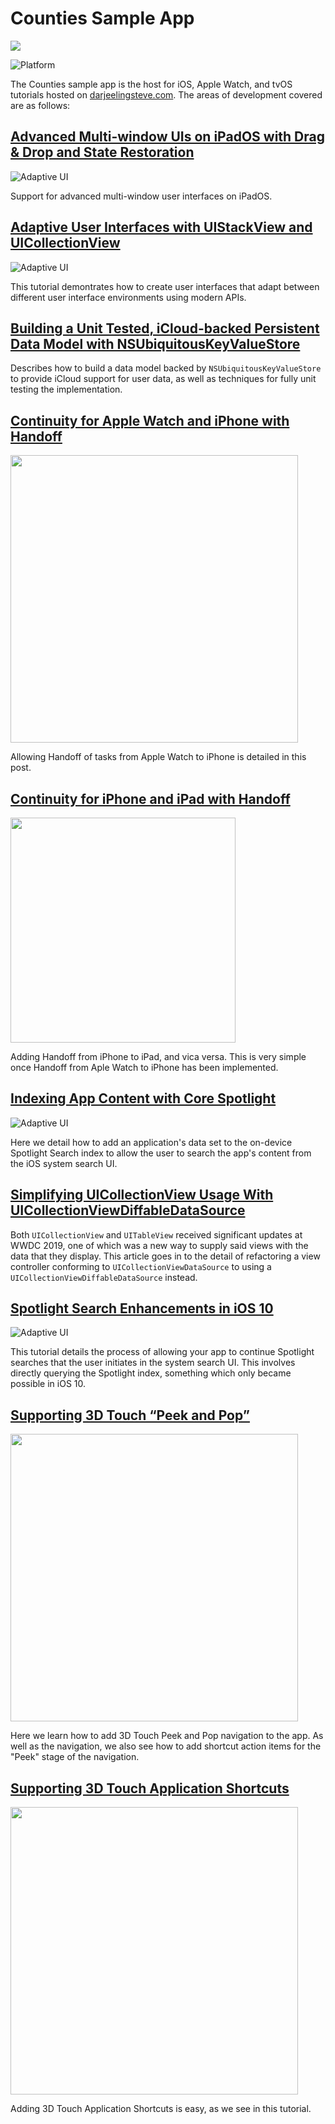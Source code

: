 # Counties Sample App

<img src="readme_images/devices.png" max-width="515" max-height="500" />

![Platform](https://img.shields.io/badge/platforms-iOS%2013.0%20%7C%20tvOS%2013.0%20%7C%20watchOS%206.0-F28D00.svg)

The Counties sample app is the host for iOS, Apple Watch, and tvOS tutorials hosted on [darjeelingsteve.com](https://darjeelingsteve.com). The areas of development covered are as follows:

## [Advanced Multi-window UIs on iPadOS with Drag & Drop and State Restoration](https://darjeelingsteve.com/articles/Advanced-Multi-window-UIs-on-iPadOS-with-Drag-and-Drop-and-State-Restoration.html)

![Adaptive UI](readme_images/multi_window.gif)

Support for advanced multi-window user interfaces on iPadOS.

## [Adaptive User Interfaces with UIStackView and UICollectionView](https://darjeelingsteve.com/articles/Adaptive-User-Interfaces-with-UIStackView-and-UICollectionView.html)
![Adaptive UI](readme_images/adaptivity.gif)

This tutorial demontrates how to create user interfaces that adapt between different user interface environments using modern APIs.

## [Building a Unit Tested, iCloud-backed Persistent Data Model with NSUbiquitousKeyValueStore](https://darjeelingsteve.com/articles/Building-a-Unit-Tested,-iCloud-backed-Persistent-Data-Model-with-NSUbiquitousKeyValueStore.html)

Describes how to build a data model backed by `NSUbiquitousKeyValueStore` to provide iCloud support for user data, as well as techniques for fully unit testing the implementation.

## [Continuity for Apple Watch and iPhone with Handoff](https://darjeelingsteve.com/articles/Continuity-for-Apple-Watch-and-iPhone-with-Handoff.html)

<img src="readme_images/iphone_handoff.png" height="460" />

Allowing Handoff of tasks from Apple Watch to iPhone is detailed in this post.

## [Continuity for iPhone and iPad with Handoff](https://darjeelingsteve.com/articles/Continuity-for-iPhone-and-iPad-with-Handoff.html)

<img src="readme_images/ipad_handoff.png" height="360" />

Adding Handoff from iPhone to iPad, and vica versa. This is very simple once Handoff from Aple Watch to iPhone has been implemented.

## [Indexing App Content with Core Spotlight](https://darjeelingsteve.com/articles/Indexing-App-Content-with-Core-Spotlight.html)

![Adaptive UI](readme_images/spotlight_search.gif)

Here we detail how to add an application's data set to the on-device Spotlight Search index to allow the user to search the app's content from the iOS system search UI.

## [Simplifying UICollectionView Usage With UICollectionViewDiffableDataSource](https://darjeelingsteve.com/articles/Simplifying-UICollectionView-Usage-With-UICollectionViewDiffableDataSource.html)

Both `UICollectionView` and `UITableView` received significant updates at WWDC 2019, one of which was a new way to supply said views with the data that they display. This article goes in to the detail of refactoring a view controller conforming to `UICollectionViewDataSource` to using a `UICollectionViewDiffableDataSource` instead.

## [Spotlight Search Enhancements in iOS 10](https://darjeelingsteve.com/articles/Spotlight-Search-Enhancements-in-iOS-10.html)

![Adaptive UI](readme_images/spotlight_search_continuation.gif)

This tutorial details the process of allowing your app to continue Spotlight searches that the user initiates in the system search UI. This involves directly querying the Spotlight index, something which only became possible in iOS 10.

## [Supporting 3D Touch “Peek and Pop”](https://darjeelingsteve.com/articles/Supporting-3D-Touch-%22Peek-and-Pop%22.html)

<img src="readme_images/peek_and_pop.png" height="460" />

Here we learn how to add 3D Touch Peek and Pop navigation to the app. As well as the navigation, we also see how to add shortcut action items for the "Peek" stage of the navigation.

## [Supporting 3D Touch Application Shortcuts](https://darjeelingsteve.com/articles/Supporting-3D-Touch-Application-Shortcuts.html)

<img src="readme_images/3d_touch_shortcuts.png" height="460" />

Adding 3D Touch Application Shortcuts is easy, as we see in this tutorial.
